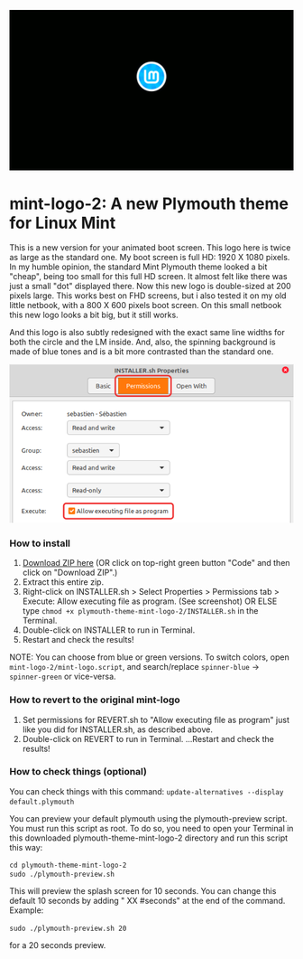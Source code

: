 ![Preview](preview-animated-blue.gif)

# mint-logo-2: A new Plymouth theme for Linux Mint
This is a new version for your animated boot screen. This logo here is twice as large as the standard one. My boot screen is full HD: 1920 X 1080 pixels. In my humble opinion, the standard Mint Plymouth theme looked a bit "cheap", being too small for this full HD screen. It almost felt like there was just a small "dot" displayed there. Now this new logo is double-sized at 200 pixels large. This works best on FHD screens, but i also tested it on my old little netbook, with a 800 X 600 pixels boot screen. On this small netbook this new logo looks a bit big, but it still works.

And this logo is also subtly redesigned with the exact same line widths for both the circle and the LM inside. And, also, the spinning background is made of blue tones and is a bit more contrasted than the standard one.

![Permissions-howto](Permissions-program.png)

### How to install
1. [Download ZIP here](https://github.com/SebastJava/plymouth-theme-mint-logo-2/archive/main.zip) (OR click on top-right green button "Code" and then click on "Download ZIP".)
1. Extract this entire zip.
1. Right-click on INSTALLER.sh > Select Properties > Permissions tab > Execute: Allow executing file as program. (See screenshot) OR ELSE type `chmod +x plymouth-theme-mint-logo-2/INSTALLER.sh` in the Terminal.
1. Double-click on INSTALLER to run in Terminal.
1. Restart and check the results!

NOTE: You can choose from blue or green versions. To switch colors, open `mint-logo-2/mint-logo.script`, and search/replace `spinner-blue` -> `spinner-green` or vice-versa.

### How to revert to the original mint-logo
1. Set permissions for REVERT.sh to "Allow executing file as program" just like you did for INSTALLER.sh, as described above.
1. Double-click on REVERT to run in Terminal.
...Restart and check the results!

### How to check things (optional)
You can check things with this command:
`update-alternatives --display default.plymouth`

You can preview your default plymouth using the plymouth-preview script. You must run this script as root. To do so, you need to open your Terminal in this downloaded plymouth-theme-mint-logo-2 directory and run this script this way:

```
cd plymouth-theme-mint-logo-2
sudo ./plymouth-preview.sh
```

This will preview the splash screen for 10 seconds. You can change this default 10 seconds by adding " XX #seconds" at the end of the command. Example:

```sudo ./plymouth-preview.sh 20```

for a 20 seconds preview.

